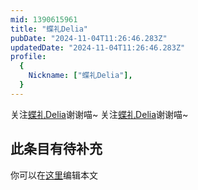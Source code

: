 ```yaml
---
mid: 1390615961
title: "蝶礼Delia"
pubDate: "2024-11-04T11:26:46.283Z"
updatedDate: "2024-11-04T11:26:46.283Z"
profile:
  {
    Nickname: ["蝶礼Delia"],
  }
---
```


关注[蝶礼Delia](https://space.bilibili.com/1390615961)谢谢喵~ 关注[蝶礼Delia](https://space.bilibili.com/1390615961)谢谢喵~

## 此条目有待补充
你可以在[这里](https://github.com/Yuhanawa/VTuber.ICU-Content/edit/master/v/蝶礼Delia/index.md)编辑本文
